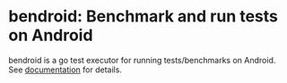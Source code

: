 # bendroid: Benchmark and run tests on Android

bendroid is a go test executor for running tests/benchmarks on Android.
See [documentation](https://godoc.org/v.io/x/devtools/bendroid) for details.
